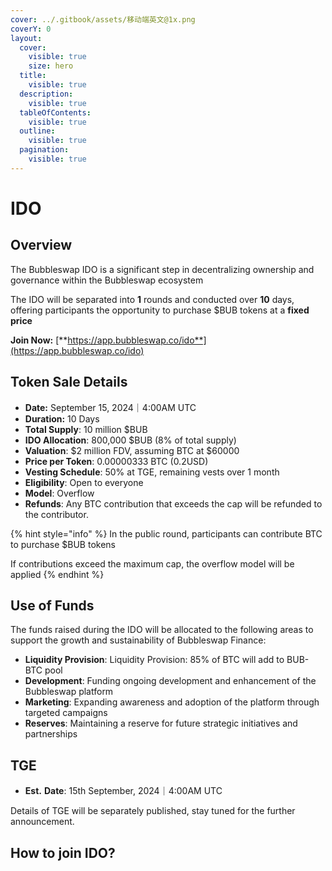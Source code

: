 ```yaml
---
cover: ../.gitbook/assets/移动端英文@1x.png
coverY: 0
layout:
  cover:
    visible: true
    size: hero
  title:
    visible: true
  description:
    visible: true
  tableOfContents:
    visible: true
  outline:
    visible: true
  pagination:
    visible: true
---
```


# IDO

## Overview

The Bubbleswap IDO is a significant step in decentralizing ownership and governance within the Bubbleswap ecosystem

The IDO will be separated into **1** rounds and conducted over **10** days, offering participants the opportunity to purchase $BUB tokens at a **fixed price**

**Join Now:** [**https://app.bubbleswap.co/ido**](https://app.bubbleswap.co/ido)

## **Token Sale Details**

* **Date:** September 15, 2024｜4:00AM UTC
* **Duration:** 10 Days
* **Total Supply**: 10 million $BUB
* **IDO Allocation**: 800,000 $BUB (8% of total supply)
* **Valuation**: $2 million FDV, assuming BTC at $60000
* **Price per Token**: 0.00000333 BTC (0.2USD)
* **Vesting Schedule**: 50% at TGE, remaining vests over 1 month
* **Eligibility**: Open to everyone
* **Model**: Overflow
* **Refunds**: Any BTC contribution that exceeds the cap will be refunded to the contributor.

{% hint style="info" %}
In the public round, participants can contribute BTC to purchase $BUB tokens

If contributions exceed the maximum cap, the overflow model will be applied
{% endhint %}

## **Use of Funds** <a href="#use-of-funds" id="use-of-funds"></a>

The funds raised during the IDO will be allocated to the following areas to support the growth and sustainability of Bubbleswap Finance:

* **Liquidity Provision**: Liquidity Provision: 85% of BTC will add to BUB-BTC pool
* **Development**: Funding ongoing development and enhancement of the Bubbleswap platform
* **Marketing**: Expanding awareness and adoption of the platform through targeted campaigns
* **Reserves**: Maintaining a reserve for future strategic initiatives and partnerships

## TGE <a href="#tge" id="tge"></a>

* **Est.** **Date**: 15th September, 2024｜4:00AM UTC

Details of TGE will be separately published, stay tuned for the further announcement.

## How to join IDO?

